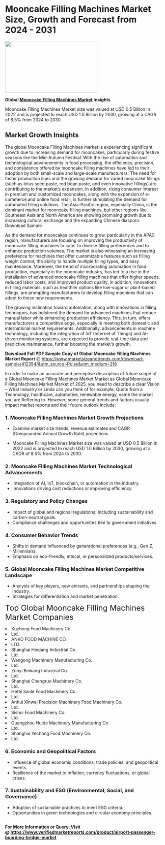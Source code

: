 <H1>Mooncake Filling Machines Market Size, Growth and Forecast from 2024 - 2031</H1><img class="aligncenter size-medium wp-image-584254" src="https://thirdeyenews.in/wp-content/uploads/2024/09/Global-Market-Research-300x168.jpeg" alt="" width="300" height="168" /><p><strong>Global&nbsp;<a href="https://www.marketsizeandtrends.com/download-sample/412354/&amp;utm_source=Pulse&amp;utm_medium=218">Mooncake Filling Machines Market</a> Insights</strong></p><p>Mooncake Filling Machines Market size was valued at USD 0.5 Billion in 2022 and is projected to reach USD 1.0 Billion by 2030, growing at a CAGR of 8.5% from 2024 to 2030.</p><p><h2>Market Growth Insights</h2> The global Mooncake Filling Machines market is experiencing significant growth due to increasing demand for mooncakes, particularly during festive seasons like the Mid-Autumn Festival. With the rise of automation and technological advancements in food processing, the efficiency, precision, and consistency offered by mooncake filling machines have led to their adoption by both small-scale and large-scale manufacturers. The need for faster production lines and the growing demand for varied mooncake fillings (such as lotus seed paste, red bean paste, and even innovative fillings) are contributing to the market’s expansion. In addition, rising consumer interest in premium and customized mooncakes, along with the expansion of e-commerce and online food retail, is further stimulating the demand for automated filling solutions. The Asia-Pacific region, especially China, is the dominant market for mooncake filling machines, but other regions like Southeast Asia and North America are showing promising growth due to increasing cultural exchange and the expanding Chinese diaspora. Download Sample <p>As the demand for mooncakes continues to grow, particularly in the APAC region, manufacturers are focusing on improving the productivity of mooncake filling machines to cater to diverse filling preferences and to enhance production volumes. The market is also witnessing an increasing preference for machines that offer customizable features such as filling weight control, the ability to handle multiple filling types, and easy maintenance. Moreover, the trend of incorporating automation in food production, especially in the mooncake industry, has led to a rise in the installation of advanced mooncake filling machines that offer higher speeds, reduced labor costs, and improved product quality. In addition, innovations in filling materials, such as healthier options like low-sugar or plant-based fillings, are prompting manufacturers to develop filling machines that can adapt to these new requirements.</p> <p>The growing inclination toward automation, along with innovations in filling techniques, has bolstered the demand for advanced machines that reduce manual labor while enhancing production efficiency. This, in turn, offers manufacturers a competitive edge, especially in meeting both domestic and international market requirements. Additionally, advancements in machine technology, including the integration of IoT (Internet of Things) and AI-driven monitoring systems, are expected to provide real-time data and predictive maintenance, further boosting the market's growth.</p> </p><p><span class=""><strong>Download Full PDF Sample Copy of Global Mooncake Filling Machines Market Report</strong> @ <a href="https://www.marketsizeandtrends.com/download-sample/412354/&amp;utm_source=Pulse&amp;utm_medium=218" target="_blank">https://www.marketsizeandtrends.com/download-sample/412354/&amp;utm_source=Pulse&amp;utm_medium=218</a></span></p><p>In order to make an accurate and perceptive description of future scope of a Global&nbsp;Mooncake Filling Machines Market Market as Global&nbsp;Mooncake Filling Machines Market Market of 2025, you need to describe a clear Vision &ndash; What Industry or Linda can you think of for example: Quote from a Technology, healthcare, automotive, renewable energy, name the market you are Reffering to. However, some general trends and factors usually impact market reports and their future outlook include:</p><h3>1.&nbsp;<strong>Mooncake Filling Machines Market Growth Projections</strong></h3><ul><li>Examine market size trends, revenue estimates and CAGR (Compounded Annual Growth Rate) projections.</li><li><p>Mooncake Filling Machines Market size was valued at USD 0.5 Billion in 2022 and is projected to reach USD 1.0 Billion by 2030, growing at a CAGR of 8.5% from 2024 to 2030.</p></li></ul><h3>2.&nbsp;<strong>Mooncake Filling Machines Market Technological Advancements</strong></h3><ul><li>Integration of AI, IoT, blockchain, or automation in the industry.</li><li>Innovations driving cost reductions or improving efficiency.</li></ul><h3>3.&nbsp;<strong>Regulatory and Policy Changes</strong></h3><ul><li>Impact of global and regional regulations, including sustainability and carbon-neutral goals.</li><li>Compliance challenges and opportunities tied to government initiatives.</li></ul><h3>4.&nbsp;<strong>Consumer Behavior Trends</strong></h3><ul><li>Shifts in demand influenced by generational preferences (e.g., Gen Z, Millennials).</li><li>Emphasis on eco-friendly, ethical, or personalized products/services.</li></ul><h3>5.&nbsp;<strong>Global Mooncake Filling Machines Market Competitive Landscape</strong></h3><ul><li>Analysis of key players, new entrants, and partnerships shaping the industry.</li><li>Strategies for differentiation and market penetration.</li></ul><p data-pm-slice="1 1 []"><span style="color: inherit; font-family: inherit; font-size: 25px;">Top Global Mooncake Filling Machines Market Companies</span></p><div class="" data-test-id=""><p><li>Xuzhong Food Machinery Co.</li><li>Ltd.</li><li> ANKO FOOD MACHINE CO.</li><li>LTD.</li><li> Shanghai Heqiang Industrial Co.</li><li> Ltd.</li><li> Wangong Machinery Manufacturing Co.</li><li> Ltd.</li><li> Zunyi Binkang Industrial Co.</li><li>Ltd.</li><li> Shanghai Chengruo Machinery Co.</li><li>Ltd.</li><li> Hefei Sanle Food Machinery Co.</li><li>Ltd.</li><li> Anhui Xinwei Precision Machinery Food Machinery Co.</li><li>Ltd.</li><li> Sishui Food Machinery Co.</li><li>Ltd.</li><li> Guangzhou Huide Machinery Manufacturing Co.</li><li>Ltd.</li><li> Shanghai Yechang Food Machinery Co.</li><li>Ltd.</li></p></div><h3>6.&nbsp;<strong>Economic and Geopolitical Factors</strong></h3><ul><li>Influence of global economic conditions, trade policies, and geopolitical events.</li><li>Resilience of the market to inflation, currency fluctuations, or global crises.</li></ul><h3>7.&nbsp;<strong>Sustainability and ESG (Environmental, Social, and Governance)</strong></h3><ul><li>Adoption of sustainable practices to meet ESG criteria.</li><li>Opportunities in green technologies and circular economy principles.</li></ul><h2><strong style="font-size: 14px;">For More Information or Query, Visit @&nbsp;</strong><a style="background-color: #ffffff; font-size: 14px;" href="https://www.marketsizeandtrends.com/report/mooncake-filling-machines-market/" target="_blank">https://www.verifiedmarketreports.com/product/airport-passenger-boarding-bridge-market</a></h2>
